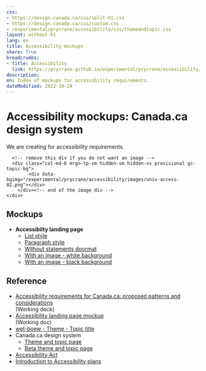 ```yaml
---
css:
- https://design.canada.ca/css/split-h1.css
- https://design.canada.ca/css/custom.css
- /experimental/prycrane/accessibility/css/themeandtopic.css
layout: without-h1
lang: en
title: Accessibility mockups
share: True
breadcrumbs:
- title: Accessibility
  link: https://prycrane.github.io/experimental/prycrane/accessibility/
description: 
en: Index of mockups for accessibility requirements. 
dateModified: 2022-10-24
---
```


<div class="provisional profile">
  <div class="container">
    <div class="row">
      <!-- change col-md-6 to col-md-12 if not using an image -->
      <div class="intro col-md-6 col-sm-12 mrgn-bttm-md">
       <h1 property="name" id="wb-cont" dir="ltr"><span class="stacked"><span>Accessibility mockups</span>: <span>Canada.ca design system</span></span></h1>
        <p class="pagetag">We are creating for accessibility requirements.</p>
      </div>

      <!-- remove this div if you do not want an image -->
      <div class="col-md-6 mrgn-tp-sm hidden-sm hidden-xs provisional gc-topic-bg">
			<div data-bgimg="/experimental/prycrane/accessibility/images/univ-access-02.png"></div>
		</div><!-- end of the image div -->
    </div>
  </div>
</div>


<h2>Mockups</h2> 
<ul>
  <li><strong>Accessibilty landing page</strong>
<ul>
  <li><a href="accessibility-01-en.html">List style</a></li>
  <li><a href="accessibility-05-en.html">Paragraph style</a></li>
  <li><a href="accessibility-02-en.html">Without statements doormat</a></li>
  <li><a href="accessibility-04-en.html">With an image - white background</a></li>  
  <li><a href="accessibility-06-en.html">With an image - black background</a></li> 
</ul>  
</li>
</ul>
<h2>Reference</h2>
<ul>
  <li><a href="https://docs.google.com/presentation/d/1A9s7r4TpSSOg0Ik65l2nf6RQeTO-6A75aLoK6llINRY/edit#slide=id.g168222990b5_0_0">Accessibility requirements for Canada.ca: proposed patterns and considerations</a><br>(Working deck)</li>
  <li><a href="https://docs.google.com/document/d/1ezTHWBwvIxQY9qtvSrfjw0FiPXWLJNA0IkQJuTO9M5I/edit#heading=h.oos2vfohf0tr">Accessibility landing page mockup</a><br>(Working doc)</li>
  <li><a href="https://wet-boew.github.io/GCWeb/templates/theme-topic/theme-topic-en.html">wet-boew - Theme - Topic title</a></li>
  <li>Canada.ca design system
    <ul>
    <li><a href="https://design.canada.ca/mandatory-templates/theme-topic.html">Theme and topic page</a></li>
    <li><a href="https://design.canada.ca/coded-layout/theme_topic_guidance.html">Beta theme and topic page</a></li>
    </ul></li>
  <li><a href="https://laws.justice.gc.ca/eng/acts/A-0.6/page-2.html#docCont">Accessibility Act</a></li>
  <li><a href="https://www.canada.ca/en/employment-social-development/programs/accessible-canada-regulations-guidance/accessibility-plans/section1.html">Introduction to Accessibility plans</a></li>
  </ul>
